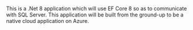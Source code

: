 This is a .Net 8 application which will use EF Core 8 so as to communicate with SQL Server.
This application will be built from the ground-up to be a native cloud application on Azure.